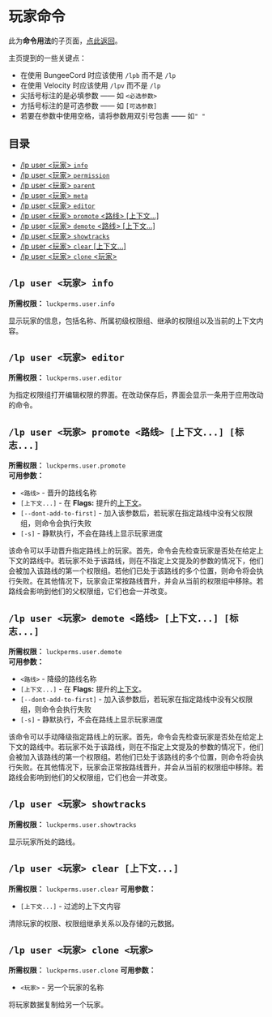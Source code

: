 # 玩家命令

此为**命令用法**的子页面，[点此返回](command-usage.md)。

主页提到的一些关键点：

* 在使用 BungeeCord 时应该使用 `/lpb` 而不是 `/lp`
* 在使用 Velocity 时应该使用 `/lpv` 而不是 `/lp`
* 尖括号标注的是必填参数 —— 如 `<必选参数>`
* 方括号标注的是可选参数 —— 如 `[可选参数]`
* 若要在参数中使用空格，请将参数用双引号包裹 —— 如`" "`

## 目录

* [/lp user <玩家> `info`](#lp-user-玩家-info)
* [/lp user <玩家> `permission`](command-usage.permission.md)
* [/lp user <玩家> `parent`](command-usage.parent.md)
* [/lp user <玩家> `meta`](command-usage.meta.md)
* [/lp user <玩家> `editor`](#lp-user-玩家-editor)
* [/lp user <玩家> `promote` <路线> [上下文...]](#lp-user-玩家-promote-路线-上下文-标志)
* [/lp user <玩家> `demote` <路线> [上下文...]](#lp-user-玩家-demote-路线-上下文-标志)
* [/lp user <玩家> `showtracks`](#lp-user-玩家-showtracks)
* [/lp user <玩家> `clear` [上下文...]](#lp-user-玩家-clear-上下文)
* [/lp user <玩家> `clone` <玩家>](#lp-user-玩家-clone-玩家)

## `/lp user <玩家> info`

**所需权限：** `luckperms.user.info`

显示玩家的信息，包括名称、所属初级权限组、继承的权限组以及当前的上下文内容。

## `/lp user <玩家> editor`

**所需权限：** `luckperms.user.editor`

为指定权限组打开编辑权限的界面。在改动保存后，界面会显示一条用于应用改动的命令。

## `/lp user <玩家> promote <路线> [上下文...] [标志...]`

**所需权限：** `luckperms.user.promote`    
**可用参数：** 

* `<路线>` - 晋升的路线名称
* `[上下文...]` - 在 **Flags:** 提升的[上下文](features.context.md)。
* `[--dont-add-to-first]` - 加入该参数后，若玩家在指定路线中没有父权限组，则命令会执行失败
* `[-s]` - 静默执行，不会在路线上显示玩家进度

该命令可以手动晋升指定路线上的玩家。首先，命令会先检查玩家是否处在给定上下文的路线中。若玩家不处于该路线，则在不指定上文提及的参数的情况下，他们会被加入该路线的第一个权限组。若他们已处于该路线的多个位置，则命令将会执行失败。在其他情况下，玩家会正常按路线晋升，并会从当前的权限组中移除。若路线会影响到他们的父权限组，它们也会一并改变。

## `/lp user <玩家> demote <路线> [上下文...] [标志...]`

**所需权限：** `luckperms.user.demote`    
**可用参数：** 

* `<路线>` - 降级的路线名称
* `[上下文...]` - 在 **Flags:** 提升的[上下文](features.context.md)。
* `[--dont-add-to-first]` - 加入该参数后，若玩家在指定路线中没有父权限组，则命令会执行失败
* `[-s]` - 静默执行，不会在路线上显示玩家进度

该命令可以手动降级指定路线上的玩家。首先，命令会先检查玩家是否处在给定上下文的路线中。若玩家不处于该路线，则在不指定上文提及的参数的情况下，他们会被加入该路线的第一个权限组。若他们已处于该路线的多个位置，则命令将会执行失败。在其他情况下，玩家会正常按路线晋升，并会从当前的权限组中移除。若路线会影响到他们的父权限组，它们也会一并改变。

## `/lp user <玩家> showtracks`

**所需权限：** `luckperms.user.showtracks`

显示玩家所处的路线。

## `/lp user <玩家> clear [上下文...]`

**所需权限：** `luckperms.user.clear`
**可用参数：** 

* `[上下文...]` - 过滤的上下文内容

清除玩家的权限、权限组继承关系以及存储的元数据。

## `/lp user <玩家> clone <玩家>`

**所需权限：** `luckperms.user.clone`
**可用参数：** 

* `<玩家>` - 另一个玩家的名称

将玩家数据复制给另一个玩家。